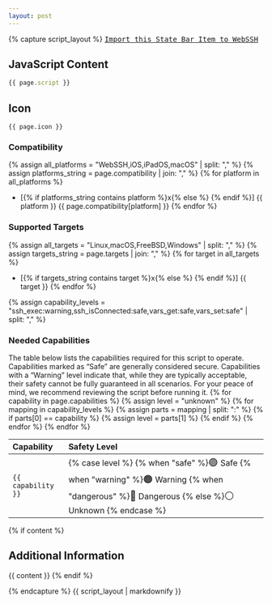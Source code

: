 ```yaml
---
layout: post
---
```


{% capture script_layout %}
<kbd><a href="websshstatebar-import://raw.githubusercontent.com/webssh-software/webssh-state-bar/refs/heads/main/{{ page.path }}"> Import this State Bar Item to WebSSH</a></kbd>

## JavaScript Content
```javascript
{{ page.script }}
```

## Icon
`{{ page.icon }}`

### Compatibility
{% assign all_platforms = "WebSSH,iOS,iPadOS,macOS" | split: "," %}
{% assign platforms_string = page.compatibility | join: "," %}
{% for platform in all_platforms %}
- [{% if platforms_string contains platform %}x{% else %} {% endif %}] {{ platform }} {{ page.compatibility[platform] }}
{% endfor %}

### Supported Targets
{% assign all_targets = "Linux,macOS,FreeBSD,Windows" | split: "," %}
{% assign targets_string = page.targets | join: "," %}
{% for target in all_targets %}
- [{% if targets_string contains target %}x{% else %} {% endif %}] {{ target }}
{% endfor %}

{% assign capability_levels = "ssh_exec:warning,ssh_isConnected:safe,vars_get:safe,vars_set:safe" | split: "," %}
<h3>Needed Capabilities</h3>
The table below lists the capabilities required for this script to operate.
Capabilities marked as “Safe” are generally considered secure.
Capabilities with a “Warning” level indicate that, while they are typically acceptable, their safety cannot be fully guaranteed in all scenarios.
For your peace of mind, we recommend reviewing the script before running it.
<table>
  <thead>
    <tr>
      <th style="text-align:left;">Capability</th>
      <th style="text-align:left;">Safety Level</th>
    </tr>
  </thead>
  <tbody>
    {% for capability in page.capabilities %}
      {% assign level = "unknown" %}
      {% for mapping in capability_levels %}
        {% assign parts = mapping | split: ":" %}
        {% if parts[0] == capability %}
          {% assign level = parts[1] %}
        {% endif %}
      {% endfor %}
      <tr>
        <td><code>{{ capability }}</code></td>
        <td>
          {% case level %}
            {% when "safe" %}<span style="font-size:1.2em;">🟢</span> Safe
            {% when "warning" %}<span style="font-size:1.2em;">🟠</span> Warning
            {% when "dangerous" %}<span style="font-size:1.2em;">🔴</span> Dangerous
            {% else %}<span style="font-size:1.2em;">⚪</span> Unknown
          {% endcase %}
        </td>
      </tr>
    {% endfor %}
  </tbody>
</table>

{% if content %}
## Additional Information
{{ content }}
{% endif %}

{% endcapture %}
{{ script_layout | markdownify }}
